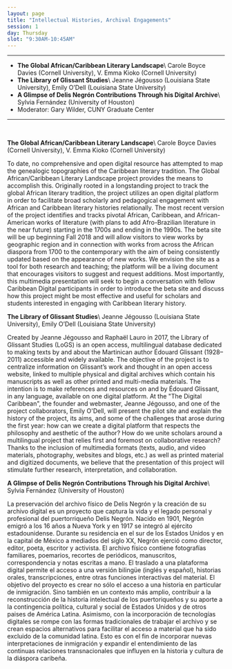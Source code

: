 ```yaml
---
layout: page
title: "Intellectual Histories, Archival Engagements"
session: 1
day: Thursday
slot: "9:30AM-10:45AM"
---
```




---

- **The Global African/Caribbean Literary Landscape**\\
Carole Boyce Davies (Cornell University), V. Emma Kioko (Cornell University)
- **The Library of Glissant Studies**\\
Jeanne Jégousso (Louisiana State University), Emily O’Dell (Louisiana State University)
- **A Glimpse of Delis Negrón Contributions Through his Digital Archive**\\
Sylvia Fernández (University of Houston)
- Moderator: Gary Wilder, CUNY Graduate Center

---

<br>

**The Global African/Caribbean Literary Landscape**\\
Carole Boyce Davies (Cornell University), V. Emma Kioko (Cornell University)

To date, no comprehensive and open digital resource has attempted to map the genealogic topographies of the Caribbean literary tradition.  The Global African/Caribbean Literary Landscape project provides the means to accomplish this.  Originally rooted in a longstanding project to track the global African literary tradition, the project utilizes an open digital platform in order to facilitate broad scholarly and pedagogical engagement with African and Caribbean literary histories relationally. The most recent version of the project identifies and tracks pivotal African, Caribbean, and African-American works of literature (with plans to add Afro-Brazilian literature in the near future) starting in the 1700s and ending in the 1990s. The beta site will be up beginning Fall 2018 and will allow visitors to view works by geographic region and in connection with works from across the African diaspora from 1700 to the contemporary with the aim of being consistently updated based on the appearance of new works. We envision the site as a tool for both research and teaching; the platform will be a living document that encourages visitors to suggest and request additions. Most importantly, this multimedia presentation will seek to begin a conversation with fellow Caribbean Digital participants in order to introduce the beta site and discuss how this project might be most effective and useful for scholars and students interested in engaging with Caribbean literary history.

**The Library of Glissant Studies**\\
Jeanne Jégousso (Louisiana State University), Emily O’Dell (Louisiana State University)

Created by Jeanne Jégousso and Raphaël Lauro in 2017, the Library of Glissant Studies (LoGS) is an open access, multilingual database dedicated to making texts by and about the Martinican author Édouard Glissant (1928–2011) accessible and widely available. The objective of the project is to centralize information on Glissant’s work and thought in an open access website, linked to multiple physical and digital archives which contain his manuscripts as well as other printed and multi-media materials. The intention is to make references and resources on and by Édouard Glissant, in any language, available on one digital platform.
At the "The Digital Caribbean", the founder and webmaster, Jeanne Jégousso, and one of the project collaborators, Emily O'Dell, will present the pilot site and explain the history of the project, its aims, and some of the challenges that arose during the first year: how can we create a digital platform that respects the philosophy and aesthetic of the author? How do we unite scholars around a multilingual project that relies first and foremost on collaborative research? Thanks to the inclusion of multimedia formats (texts, audio, and video materials, photography, websites and blogs, etc.) as well as printed material and digitized documents, we believe that the presentation of this project will stimulate further research, interpretation, and collaboration.

**A Glimpse of Delis Negrón Contributions Through his Digital Archive**\\
Sylvia Fernández (University of Houston)

La preservación del archivo físico de Delis Negrón y la creación de su archivo digital es un proyecto que captura la vida y el legado personal y profesional del puertorriqueño Delis Negrón.  Nacido en 1901, Negrón emigró a los 16 años a Nueva York y en 1917 se integró al ejército estadounidense. Durante su residencia en el sur de los Estados Unidos y en la capital de México a mediados del siglo XX, Negrón ejerció como director, editor, poeta, escritor y activista. El archivo físico contiene fotografías familiares, poemarios, recortes de periódicos, manuscritos, correspondencia y notas escritas a mano. El traslado a una plataforma digital permite el acceso a una versión bilingüe (inglés y español), historias orales, transcripciones, entre otras funciones interactivas del material. El objetivo del proyecto es crear no sólo el acceso a una historia en particular de inmigración. Sino también en un contexto más amplio, contribuir a la reconstrucción de la historia intelectual de los puertoriqueños y su aporte a la contingencia política, cultural y social de Estados Unidos y de otros paises de América Latina. Asimismo, con la incorporación de tecnologías digitales se rompe con las formas tradicionales de trabajar el archivo y se crean espacios alternativos para facilitar el acceso a material que ha sido excluido de la comunidad latina. Esto es con el fin de incorporar nuevas interpretaciones de inmigración y expandir el entendimiento de las continuas relaciones transnacionales que influyen en la historia y cultura de la diáspora caribeña. 
